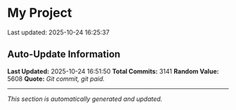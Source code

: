 # My Project


Last updated: 2025-10-24 16:25:37












































































































































































































































































































































































































































































































































































































































































































































































































































































































































































































































































































































































































































































































































































































































































































































































































































































































































































































































































































































































































































































































































































































































































































































































































































































































































































































































































































































































































































































































































































































































































































































































































































































































































































































































































































































































































































































## Auto-Update Information

**Last Updated:** 2025-10-24 16:51:50
**Total Commits:** 3141
**Random Value:** 5608
**Quote:** _Git commit, git paid._

---
_This section is automatically generated and updated._